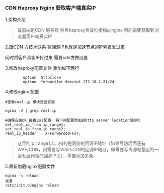 ### CDN Haproxy Nginx 获取客户端真实IP

1.架构介绍
>最前端是CDN 服务器 然后haproxy负载均衡指向nginx 目的需要获取到浏览器客户端真实IP

2.跟CDN 方技术联系 将回源IP也就是加速节点的IP列表发过来

同时将客户真实IP传过来 需要cdn方做设置

3.修改haproxy配置文件 添加如下两行

```
        option  httpclose
        option  forwardfor #except 172.16.1.21/24

```
4.修改nginx 配置

```
#查看real-ip 模块是否安装

nginx -V | grep real-ip

#确保安装OK 接着进行配置  将下列配置添加到http server location段即可
set_real_ip_from ip_range1; 
set_real_ip_from ip_range2;
real_ip_header    X-Forwarded-For;
```
>这里的ip_range1,2,…指的是高防的回源IP地址（如果高防后面还有WAF/CDN，则需要写WAF/CDN的回源IP地址，即需要写离源站最近的一层七层代理的回源IP段），需要添加多条

5.重新加载nginx配置文件

```
nginx -s reload 
或者
/etc/init.d/nginx reload
```